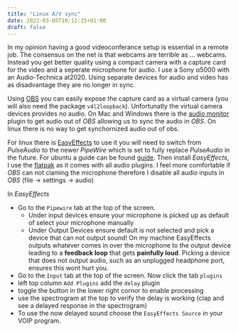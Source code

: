 ```yaml
---
title: "Linux A/V sync"
date: 2022-03-05T10:11:15+01:00
draft: false
---
```


In my opinion having a good videoconferance setup is essential in a remote job. The consensus on the net is that webcams are terrible as ... webcams. Instead you get better quality using a compact camera with a capture card for the video and a seperate microphone for audio. I use a Sony α5000 with an Audio-Technica at2020. Using separate devices for audio and video has as disadvantage they are no longer in sync. 

Using [OBS](https://obsproject.com) you can easily expose the capture card as a virtual camera (you will also need the package `v4l2loopback`). Unfortunatly the virtual camera devices provides no audio. On Mac and Windows there is the [audio monitor](https://github.com/exeldro/obs-audio-monitor) plugin to get audio out of _OBS_ allowing us to sync the audio in _OBS_. On linux there is no way to get synchornized audio out of obs.

For linux there is [EasyEffects](https://github.com/wwmm/easyeffects) to use it you will need to switch from _PulseAudio_ to the newer _PipeWire_ which is set to fully replace _PulseAudio_ in the future. For ubuntu a guide can be found [guide](https://gist.github.com/the-spyke/2de98b22ff4f978ebf0650c90e82027e). Then install _EasyEffects_, I use the [flatpak](https://flathub.org/apps/details/com.github.wwmm.easyeffects) as it comes with all audio plugins. I feel more comfortable if _OBS_ can not claming the microphone therefore I disable all audio inputs in _OBS_ (file -> settings -> audio)

In _EasyEffects_
 - Go to the `Pipewire` tab at the top of the screen. 
 	- Under input devices ensure your microphone is picked up as default of select your microphone manually
	- Under Output Devices ensure default is not selected and pick a device that can not output sound!
	On my machine EasyEffects outputs whatever comes in over the microphone to the output device leading to a **feedback loop** that gets **painfully loud**. Picking a device that does not output audio, such as an unplugged headphone port, ensures this wont hurt you.
 - Go to the `Input` tab at the top of the screen. Now click the tab `plugins`
 - left top column `Add Plugins` add the `delay` plugin
 - toggle the button in the lower right cornor to enable processing
 - use the spectrogram at the top to verify the delay is working (clap and see a delayed response in the spectrogram)
 - To use the now delayed sound choose the `EasyEffects Source` in your VOIP program.
